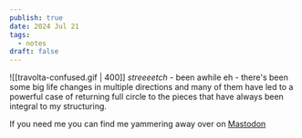 ```yaml
---
publish: true
date: 2024 Jul 21
tags:
  - notes
draft: false
---
```

![[travolta-confused.gif | 400]]
*streeeetch* - been awhile eh -
there's been some big life changes in multiple directions and many of them have led to a powerful case of returning full circle to the pieces that have always been integral to my structuring. 

If you need me you can find me yammering away over on [Mastodon](tab:https://@craftykraken@mstdn.games)


